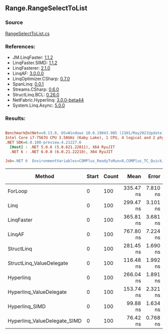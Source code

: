 ﻿## Range.RangeSelectToList

### Source
[RangeSelectToList.cs](../LinqBenchmarks/Range/RangeSelectToList.cs)

### References:
- JM.LinqFaster: [1.1.2](https://www.nuget.org/packages/JM.LinqFaster/1.1.2)
- LinqFaster.SIMD: [1.1.2](https://www.nuget.org/packages/LinqFaster.SIMD/1.0.3)
- LinqFasterer: [2.1.0](https://www.nuget.org/packages/LinqFasterer/2.1.0)
- LinqAF: [3.0.0.0](https://www.nuget.org/packages/LinqAF/3.0.0.0)
- LinqOptimizer.CSharp: [0.7.0](https://www.nuget.org/packages/LinqOptimizer.CSharp/0.7.0)
- SpanLinq: [0.0.1](https://www.nuget.org/packages/SpanLinq/0.0.1)
- Streams.CSharp: [0.6.0](https://www.nuget.org/packages/Streams.CSharp/0.6.0)
- StructLinq.BCL: [0.26.0](https://www.nuget.org/packages/StructLinq/0.26.0)
- NetFabric.Hyperlinq: [3.0.0-beta44](https://www.nuget.org/packages/NetFabric.Hyperlinq/3.0.0-beta44)
- System.Linq.Async: [5.0.0](https://www.nuget.org/packages/System.Linq.Async/5.0.0)

### Results:
``` ini

BenchmarkDotNet=v0.13.0, OS=Windows 10.0.19043.985 (21H1/May2021Update)
Intel Core i7-7567U CPU 3.50GHz (Kaby Lake), 1 CPU, 4 logical and 2 physical cores
.NET SDK=6.0.100-preview.4.21227.6
  [Host] : .NET 5.0.6 (5.0.621.22011), X64 RyuJIT
  .NET 6 : .NET 6.0.0 (6.0.21.22210), X64 RyuJIT

Job=.NET 6  EnvironmentVariables=COMPlus_ReadyToRun=0,COMPlus_TC_QuickJitForLoops=1,COMPlus_TieredPGO=1  Runtime=.NET 6.0  

```
|                       Method | Start | Count |      Mean |    Error |    StdDev |    Median |        Ratio | RatioSD |  Gen 0 | Gen 1 | Gen 2 | Allocated |
|----------------------------- |------ |------ |----------:|---------:|----------:|----------:|-------------:|--------:|-------:|------:|------:|----------:|
|                      ForLoop |     0 |   100 | 335.47 ns | 7.810 ns | 22.284 ns | 346.41 ns |     baseline |         | 0.5660 |     - |     - |   1,184 B |
|                         Linq |     0 |   100 | 299.47 ns | 3.101 ns |  2.749 ns | 299.47 ns | 1.15x faster |   0.07x | 0.2599 |     - |     - |     544 B |
|                   LinqFaster |     0 |   100 | 365.81 ns | 3.681 ns |  3.444 ns | 364.79 ns | 1.06x slower |   0.06x | 0.6232 |     - |     - |   1,304 B |
|                       LinqAF |     0 |   100 | 767.80 ns | 7.224 ns |  6.404 ns | 765.83 ns | 2.24x slower |   0.13x | 0.5655 |     - |     - |   1,184 B |
|                   StructLinq |     0 |   100 | 281.45 ns | 1.690 ns |  1.319 ns | 281.73 ns | 1.21x faster |   0.07x | 0.2446 |     - |     - |     512 B |
|     StructLinq_ValueDelegate |     0 |   100 | 116.48 ns | 1.992 ns |  1.864 ns | 116.34 ns | 2.97x faster |   0.18x | 0.2179 |     - |     - |     456 B |
|                    Hyperlinq |     0 |   100 | 266.04 ns | 1.891 ns |  1.676 ns | 266.72 ns | 1.30x faster |   0.08x | 0.2179 |     - |     - |     456 B |
|      Hyperlinq_ValueDelegate |     0 |   100 | 153.74 ns | 2.321 ns |  1.938 ns | 153.09 ns | 2.23x faster |   0.13x | 0.2179 |     - |     - |     456 B |
|               Hyperlinq_SIMD |     0 |   100 |  99.88 ns | 1.634 ns |  2.639 ns |  98.95 ns | 3.48x faster |   0.21x | 0.2180 |     - |     - |     456 B |
| Hyperlinq_ValueDelegate_SIMD |     0 |   100 |  76.42 ns | 0.768 ns |  0.681 ns |  76.42 ns | 4.51x faster |   0.27x | 0.2180 |     - |     - |     456 B |
